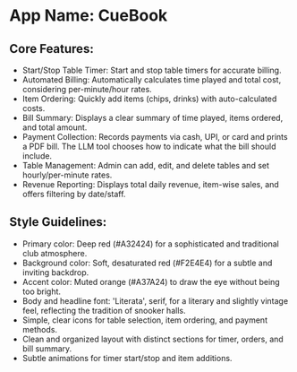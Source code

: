 # **App Name**: CueBook

## Core Features:

- Start/Stop Table Timer: Start and stop table timers for accurate billing.
- Automated Billing: Automatically calculates time played and total cost, considering per-minute/hour rates.
- Item Ordering: Quickly add items (chips, drinks) with auto-calculated costs.
- Bill Summary: Displays a clear summary of time played, items ordered, and total amount.
- Payment Collection: Records payments via cash, UPI, or card and prints a PDF bill. The LLM tool chooses how to indicate what the bill should include.
- Table Management: Admin can add, edit, and delete tables and set hourly/per-minute rates.
- Revenue Reporting: Displays total daily revenue, item-wise sales, and offers filtering by date/staff.

## Style Guidelines:

- Primary color: Deep red (#A32424) for a sophisticated and traditional club atmosphere.
- Background color: Soft, desaturated red (#F2E4E4) for a subtle and inviting backdrop.
- Accent color: Muted orange (#A37A24) to draw the eye without being too bright.
- Body and headline font: 'Literata', serif, for a literary and slightly vintage feel, reflecting the tradition of snooker halls.
- Simple, clear icons for table selection, item ordering, and payment methods.
- Clean and organized layout with distinct sections for timer, orders, and bill summary.
- Subtle animations for timer start/stop and item additions.